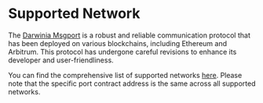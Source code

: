 # Supported Network

The [Darwinia Msgport](../msgport/overview.md) is a robust and reliable communication protocol that has been deployed on various blockchains, including Ethereum and Arbitrum. This protocol has undergone careful revisions to enhance its developer and user-friendliness.

You can find the comprehensive list of supported networks [here](https://github.com/darwinia-network/darwinia-msgport/blob/main/SUPPORTED.md). Please note that the specific port contract address is the same across all supported networks.